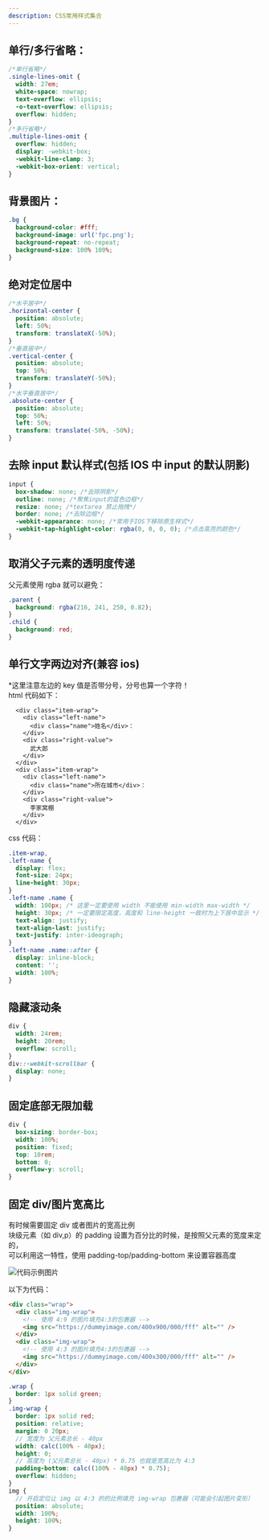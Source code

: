 ```yaml
---
description: CSS常用样式集合
---
```


## 单行/多行省略：

```css
/*单行省略*/
.single-lines-omit {
  width: 27em;
  white-space: nowrap;
  text-overflow: ellipsis;
  -o-text-overflow: ellipsis;
  overflow: hidden;
}
/*多行省略*/
.multiple-lines-omit {
  overflow: hidden;
  display: -webkit-box;
  -webkit-line-clamp: 3;
  -webkit-box-orient: vertical;
}
```

## 背景图片：

```css
.bg {
  background-color: #fff;
  background-image: url('fpc.png');
  background-repeat: no-repeat;
  background-size: 100% 100%;
}
```

## 绝对定位居中

```css
/*水平居中*/
.horizontal-center {
  position: absolute;
  left: 50%;
  transform: translateX(-50%);
}
/*垂直居中*/
.vertical-center {
  position: absolute;
  top: 50%;
  transform: translateY(-50%);
}
/*水平垂直居中*/
.absolute-center {
  position: absolute;
  top: 50%;
  left: 50%;
  transform: translate(-50%, -50%);
}
```

## 去除 input 默认样式\(包括 IOS 中 input 的默认阴影\)

```css
input {
  box-shadow: none; /*去除阴影*/
  outline: none; /*聚焦input的蓝色边框*/
  resize: none; /*textarea 禁止拖拽*/
  border: none; /*去除边框*/
  -webkit-appearance: none; /*常用于IOS下移除原生样式*/
  -webkit-tap-highlight-color: rgba(0, 0, 0, 0); /*点击高亮的颜色*/
}
```

## 取消父子元素的透明度传递

父元素使用 rgba 就可以避免：

```css
.parent {
  background: rgba(216, 241, 250, 0.82);
}
.child {
  background: red;
}
```

## 单行文字两边对齐\(兼容 ios\)

\*这里注意左边的 key 值是否带分号，分号也算一个字符！  
html 代码如下：

```markup
  <div class="item-wrap">
    <div class="left-name">
      <div class="name">姓名</div>：
    </div>
    <div class="right-value">
      武大郎
    </div>
  </div>
  <div class="item-wrap">
    <div class="left-name">
      <div class="name">所在城市</div>：
    </div>
    <div class="right-value">
      李家窝棚
    </div>
  </div>
```

css 代码：

```css
.item-wrap,
.left-name {
  display: flex;
  font-size: 24px;
  line-height: 30px;
}
.left-name .name {
  width: 100px; /* 这里一定要使用 width 不能使用 min-width max-width */
  height: 30px; /* 一定要限定高度，高度和 line-height 一致时为上下居中显示 */
  text-align: justify;
  text-align-last: justify;
  text-justify: inter-ideograph;
}
.left-name .name::after {
  display: inline-block;
  content: '';
  width: 100%;
}
```

## 隐藏滚动条

```css
div {
  width: 24rem;
  height: 20rem;
  overflow: scroll;
}
div::-webkit-scrollbar {
  display: none;
}
```

## 固定底部无限加载

```css
div {
  box-sizing: border-box;
  width: 100%;
  position: fixed;
  top: 10rem;
  bottom: 0;
  overflow-y: scroll;
}
```

## 固定 div/图片宽高比

有时候需要固定 div 或者图片的宽高比例  
块级元素（如 div,p）的 padding 设置为百分比的时候，是按照父元素的宽度来定的，  
可以利用这一特性，使用 padding-top/padding-bottom 来设置容器高度

![代码示例图片](https://i.loli.net/2020/12/15/Dt1sCIWx4wV9Zzn.png)

以下为代码：

```html
<div class="wrap">
  <div class="img-wrap">
    <!-- 使用 4:9 的图片填充4:3的包裹器 -->
    <img src="https://dummyimage.com/400x900/000/fff" alt="" />
  </div>
  <div class="img-wrap">
    <!-- 使用 4:3 的图片填充4:3的包裹器 -->
    <img src="https://dummyimage.com/400x300/000/fff" alt="" />
  </div>
</div>
```

```scss
.wrap {
  border: 1px solid green;
}
.img-wrap {
  border: 1px solid red;
  position: relative;
  margin: 0 20px;
  // 宽度为 父元素总长 - 40px
  width: calc(100% - 40px); 
  height: 0;
  // 高度为 (父元素总长 - 40px) * 0.75 也就是宽高比为 4:3
  padding-bottom: calc((100% - 40px) * 0.75); 
  overflow: hidden;
}
img {
  // 开启定位让 img 以 4:3 的的比例填充 img-wrap 包裹器（可能会引起图片变形）
  position: absolute; 
  width: 100%;
  height: 100%;
}
```
